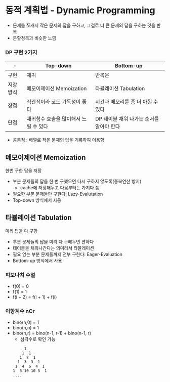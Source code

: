 # 동적 계획법 - Dynamic Programming

- 문제를 쪼개서 작은 문제의 답을 구하고, 그걸로 더 큰 문제의 답을 구하는 것을 반복
- 분할정복과 비슷한 느낌

### DP 구현 2가지

-| Top-down | Bottom-up
|---|----------|---|
구현 | 재귀 | 반복문
저장방식 | 메모이제이션 Memoization | 타뷸레이션 Tabulation
장점 | 직관적이라 코드 가독성이 좋다 | 시간과 메모리를 좀 더 아낄 수 있다
단점 | 재귀함수 호출을 많이해서 느릴 수 있다 | DP 테이블 채워 나가는 순서를 알아야 한다

- 공통점 : 배열로 작은 문제의 답을 기록하여 이용함

## 메모이제이션 Memoization

한번 구한 답을 저장

- 부분 문제들의 답을 한 번 구했으면 다시 구하지 않도록(중복연산 방지)
    - cache에 저장해두고 다음부터는 가져다 씀
- 필요한 부분 문제들만 구한다: Lazy-Evalutation
- Top-down 방식에서 사용

## 타뷸레이션 Tabulation

미리 답을 다 구함

- 부분 문제들의 답을 미리 다 구해두면 편하다
- 테이블을 채워나간다는 의미라서 타뷸레이션
- 필요 없는 부분 문제들까지 전부 구한다: Eager-Evaluation
- Bottom-up 방식에서 사용

### 피보나치 수열

- f(0) = 0
- f(1) = 1
- f(i + 2) = f(i + 1) + f(i)

### 이항계수 nCr

- bino(n,0) = 1
- bino(n,n) = 1
- bino(n,r) = bino(n-1, r-1) + bino(n-1, r)
    - 삼각수로 확인 가능
  ```
       1
      1  1
     1  2  1
    1  3  3  1
   1  4  6  4  1
  1  5 10 10 5  1
  ....
  ```